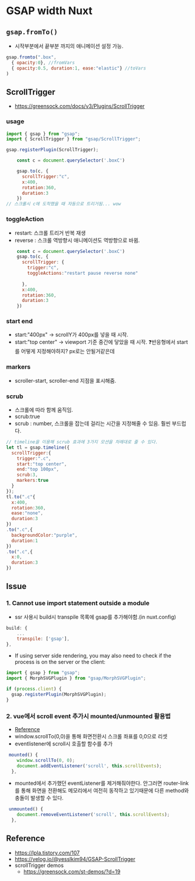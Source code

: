 # GSAP width Nuxt
## `gsap.fromTo()`
- 시작부분에서 끝부분 까지의 애니메이션 설정 가능.
```jsx
gsap.fromto(".box", 
  { opacity:0}, //fromVars
  { opacity:0.5, duration:1, ease:"elastic"} //toVars
)
```

## ScrollTrigger
- https://greensock.com/docs/v3/Plugins/ScrollTrigger
### usage
```jsx
import { gsap } from "gsap";
import { ScrollTrigger } from "gsap/ScrollTrigger";

gsap.registerPlugin(ScrollTrigger);
```
```jsx
    const c = document.querySelector('.boxC')

    gsap.to(c, {
      scrollTrigger:"c",
      x:400,
      rotation:360,
      duration:3
    })
// 스크롤시 c에 도착했을 때 자동으로 트리거됨... wow
```
### toggleAction
- restart: 스크롤 트리거 반복 재생
- reverse : 스크롤 역방향시 애니메이션도 역방향으로 바뀜.
```jsx
    const c = document.querySelector('.boxC')
    gsap.to(c, {
      scrollTrigger: {
        trigger:"c",
        toggleActions:"restart pause reverse none"
        
      },
      x:400,
      rotation:360,
      duration:3
    })
```

### start end
- start:"400px" -> scrollY가 400px를 넣을 때 시작.
- start:"top center" -> viewport 기준 중간에 닿았을 때 시작.
❓반응형에서 start를 어떻게 지정해야하지? px로는 안될거같은데

### markers
- scroller-start, scroller-end 지점을 표시해줌.

### scrub
- 스크롤에 따라 함께 움직임.
- scrub:true
- scrub : number, 스크롤을 잡는데 걸리는 시간을 지정해줄 수 있음. 훨씬 부드럽다.
```jsx
// timeline을 이용해 scrub 효과에 3가지 모션을 차례대로 줄 수 있다.
let tl = gsap.timeline({
  scrollTrigger:{
    trigger:".c",
    start:"top center",
    end:"top 100px",
    scrub:3,
    markers:true
  }
});
tl.to(".c"{
  x:400,
  rotation:360,
  ease:"none",
  duration:3
})
.to(".c",{
  backgroundColor:"purple",
  duration:1
})
.to(".c",{
  x:0,
  duration:3
})
```

## Issue
### 1. Cannot use import statement outside a module
- ssr 사용시 build시 transpile 목록에 gsap를 추가해야함.(in nuxt.config)
```jsx
build: {
    ...
    transpile: ['gsap'],
},
```
- If using server side rendering, you may also need to check if the process is on the server or the client:
```jsx
import { gsap } from "gsap";
import { MorphSVGPlugin } from "gsap/MorphSVGPlugin";

if (process.client) {
  gsap.registerPlugin(MorphSVGPlugin);
}
```

### 2. vue에서 scroll event 추가시 mounted/unmounted 활용법
- [Reference](https://thisiscoke.tistory.com/entry/Vue-life-cycle%EC%9D%84-%ED%99%9C%EC%9A%A9%ED%95%98%EC%97%AC-scroll-event%EB%A5%BC-%EC%A0%81%EC%9A%A9%ED%95%B4%EB%B3%B4%EC%9E%90)
- window.scrollTo(0,0)을 통해 화면전환시 스크롤 좌표를 0,0으로 리셋
- eventlistener에 scroll시 호출할 함수를 추가
```jsx
 mounted() {
    window.scrollTo(0, 0);
    document.addEventListener('scroll', this.scrollEvents);
  },

```
- mounted에서 추가했던 eventListener를 제거해줘야한다. 안그러면 router-link를 통해 화면을 전환해도 메모리에서 여전히 동작하고 있기때문에 다른 method와 충돌이 발생할 수 있다.
```jsx
 unmounted() {
    document.removeEventListener('scroll', this.scrollEvents);
  },

```

## Reference
- https://lpla.tistory.com/107
- https://velog.io/@yesslkim94/GSAP-ScrollTrigger
- scrollTrigger demos
    - https://greensock.com/st-demos/?d=19

